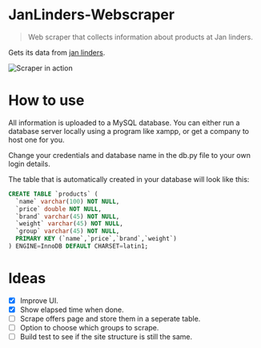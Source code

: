 # JanLinders-Webscraper
> Web scraper that collects information about products at Jan linders.

Gets its data from [jan linders](http://www.janlinders.nl/ons-assortiment.html).

![Scraper in action](https://cloud.githubusercontent.com/assets/23485653/24828120/c9dcfe7c-1c56-11e7-88c9-ee06d1bbc7e7.png)

# How to use
All information is uploaded to a MySQL database. 
You can either run a database server locally using a program like xampp,
or get a company to host one for you.

Change your credentials and database name in the db.py file to your own login details.

The table that is automatically created in your database will look like this:
```sql
CREATE TABLE `products` (
  `name` varchar(100) NOT NULL,
  `price` double NOT NULL,
  `brand` varchar(45) NOT NULL,
  `weight` varchar(45) NOT NULL,
  `group` varchar(45) NOT NULL,
  PRIMARY KEY (`name`,`price`,`brand`,`weight`)
) ENGINE=InnoDB DEFAULT CHARSET=latin1;
```

# Ideas
- [x] Improve UI.
- [x] Show elapsed time when done.
- [ ] Scrape offers page and store them in a seperate table.
- [ ] Option to choose which groups to scrape.
- [ ] Build test to see if the site structure is still the same.
